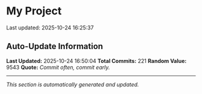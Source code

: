 # My Project


Last updated: 2025-10-24 16:25:37





























































































































































































































## Auto-Update Information

**Last Updated:** 2025-10-24 16:50:04
**Total Commits:** 221
**Random Value:** 9543
**Quote:** _Commit often, commit early._

---
_This section is automatically generated and updated._